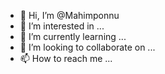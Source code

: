 - 👋 Hi, I’m @Mahimponnu
- 👀 I’m interested in ...
- 🌱 I’m currently learning ...
- 💞️ I’m looking to collaborate on ...
- 📫 How to reach me ...

<!---
Mahimponnu/Mahimponnu is a ✨ special ✨ repository because its `README.md` (this file) appears on your GitHub profile.
You can click the Preview link to take a look at your changes.
--->
